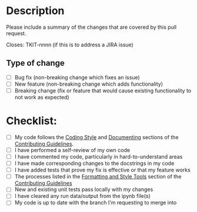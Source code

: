 # Description

Please include a summary of the changes that are covered by this pull request.

Closes: TKIT-nnnn (if this is to address a JIRA issue)

## Type of change

- [ ] Bug fix (non-breaking change which fixes an issue)
- [ ] New feature (non-breaking change which adds functionality)
- [ ] Breaking change (fix or feature that would cause existing functionality to not work as expected)

# Checklist:

- [ ] My code follows the [Coding Style](../CONTRIBUTING.md#coding-style) and [Documenting](../CONTRIBUTING.md#documenting) sections of the [Contributing Guidelines](../CONTRIBUTING.md).
- [ ] I have performed a self-review of my own code
- [ ] I have commented my code, particularly in hard-to-understand areas
- [ ] I have made corresponding changes to the docstrings in my code
- [ ] I have added tests that prove my fix is effective or that my feature works
- [ ] The processes listed in the [Formatting and Style Tools](../CONTRIBUTING.md#formatting-and-style-tools) section of the [Contributing Guidelines](../CONTRIBUTING.md)
- [ ] New and existing unit tests pass locally with my changes
- [ ] I have cleared any run data/output from the ipynb file(s)
- [ ] My code is up to date with the branch I'm requesting to merge into
